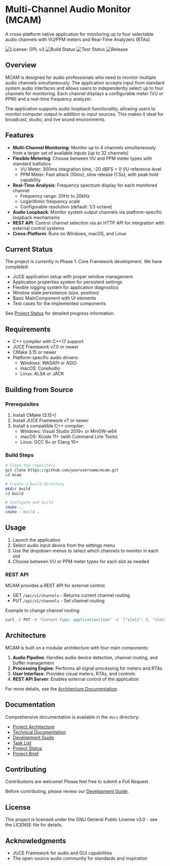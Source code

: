 # Multi-Channel Audio Monitor (MCAM)

A cross-platform native application for monitoring up to four selectable audio channels with VU/PPM meters and Real-Time Analyzers (RTAs).

![License: GPL v3](https://img.shields.io/badge/License-GPLv3-blue.svg)
![Build Status](https://img.shields.io/github/actions/workflow/status/yourusername/mcam/build.yml?branch=main)
![Test Status](https://img.shields.io/github/actions/workflow/status/yourusername/mcam/test.yml?branch=main&label=tests)
![Release](https://img.shields.io/github/v/release/yourusername/mcam)

## Overview

MCAM is designed for audio professionals who need to monitor multiple audio channels simultaneously. The application accepts input from standard system audio interfaces and allows users to independently select up to four channels for monitoring. Each channel displays a configurable meter (VU or PPM) and a real-time frequency analyzer.

The application supports audio loopback functionality, allowing users to monitor computer output in addition to input sources. This makes it ideal for broadcast, studio, and live sound environments.

## Features

- **Multi-Channel Monitoring**: Monitor up to 4 channels simultaneously from a larger set of available inputs (up to 32 channels)
- **Flexible Metering**: Choose between VU and PPM meter types with standard ballistics
  - VU Meter: 300ms integration time, -20 dBFS = 0 VU reference level
  - PPM Meter: Fast attack (10ms), slow release (1.5s), with peak hold capability
- **Real-Time Analysis**: Frequency spectrum display for each monitored channel
  - Frequency range: 20Hz to 20kHz
  - Logarithmic frequency scale
  - Configurable resolution (default: 1/3 octave)
- **Audio Loopback**: Monitor system output channels via platform-specific loopback mechanisms
- **REST API**: Control channel selection via an HTTP API for integration with external control systems
- **Cross-Platform**: Runs on Windows, macOS, and Linux

## Current Status

The project is currently in Phase 1: Core Framework development. We have completed:
- JUCE application setup with proper window management
- Application properties system for persistent settings
- Flexible logging system for application diagnostics
- Window state persistence (size, position)
- Basic MainComponent with UI elements
- Test cases for the implemented components

See [Project Status](docs/status.md) for detailed progress information.

## Requirements

- C++ compiler with C++17 support
- JUCE Framework v7.0 or newer
- CMake 3.15 or newer
- Platform-specific audio drivers:
  - Windows: WASAPI or ASIO
  - macOS: CoreAudio
  - Linux: ALSA or JACK

## Building from Source

### Prerequisites

1. Install CMake (3.15+)
2. Install JUCE Framework v7 or newer
3. Install a compatible C++ compiler:
   - Windows: Visual Studio 2019+ or MinGW-w64
   - macOS: Xcode 11+ (with Command Line Tools)
   - Linux: GCC 9+ or Clang 10+

### Build Steps

```bash
# Clone the repository
git clone https://github.com/yourusername/mcam.git
cd mcam

# Create a build directory
mkdir build
cd build

# Configure and build
cmake ..
cmake --build .
```

## Usage

1. Launch the application
2. Select audio input device from the settings menu
3. Use the dropdown menus to select which channels to monitor in each slot
4. Choose between VU or PPM meter types for each slot as needed

### REST API

MCAM provides a REST API for external control:

- GET `/api/v1/channels` - Returns current channel routing
- PUT `/api/v1/channels` - Set channel routing

Example to change channel routing:
```bash
curl -X PUT -H "Content-Type: application/json" -d '{"slot1": 5, "slot3": 10}' http://localhost:8080/api/v1/channels
```

## Architecture

MCAM is built on a modular architecture with four main components:

1. **Audio Pipeline**: Handles audio device detection, channel routing, and buffer management
2. **Processing Engine**: Performs all signal processing for meters and RTAs
3. **User Interface**: Provides visual meters, RTAs, and controls
4. **REST API Server**: Enables external control of the application

For more details, see the [Architecture Documentation](docs/architecture.md).

## Documentation

Comprehensive documentation is available in the `docs` directory:
- [Project Architecture](docs/architecture.md)
- [Technical Documentation](docs/technical.md)
- [Development Guide](docs/development.md)
- [Task List](docs/tasks.md)
- [Project Status](docs/status.md)
- [Project Brief](docs/projectbrief.md)

## Contributing

Contributions are welcome! Please feel free to submit a Pull Request.

Before contributing, please review our [Development Guide](docs/development.md).

## License

This project is licensed under the GNU General Public License v3.0 - see the LICENSE file for details.

## Acknowledgments

- JUCE Framework for audio and GUI capabilities
- The open-source audio community for standards and inspiration
